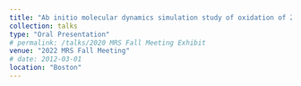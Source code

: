 ```yaml
---
title: "Ab initio molecular dynamics simulation study of oxidation of ZrS2 (001)"
collection: talks
type: "Oral Presentation"
# permalink: /talks/2020 MRS Fall Meeting Exhibit
venue: "2022 MRS Fall Meeting"
# date: 2012-03-01
location: "Boston"
---
```


